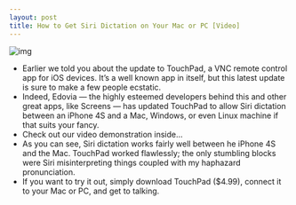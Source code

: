 ```yaml
---
layout: post
title: How to Get Siri Dictation on Your Mac or PC [Video]
---
```

![img](http://media.idownloadblog.com/wp-content/uploads/2011/11/Siri-Dictation-on-Mac-or-PC.jpg)
* Earlier we told you about the update to TouchPad, a VNC remote control app for iOS devices. It’s a well known app in itself, but this latest update is sure to make a few people ecstatic.
* Indeed, Edovia — the highly esteemed developers behind this and other great apps, like Screens — has updated TouchPad to allow Siri dictation between an iPhone 4S and a Mac, Windows, or even Linux machine if that suits your fancy.
* Check out our video demonstration inside…
* As you can see, Siri dictation works fairly well between he iPhone 4S and the Mac. TouchPad worked flawlessly; the only stumbling blocks were Siri misinterpreting things coupled with my haphazard pronunciation.
* If you want to try it out, simply download TouchPad ($4.99), connect it to your Mac or PC, and get to talking.

